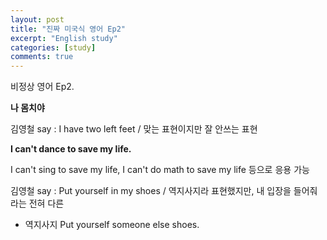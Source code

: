 ```yaml
---
layout: post
title: "진짜 미국식 영어 Ep2"
excerpt: "English study"
categories: [study]
comments: true
---
```


비정상 영어 Ep2. 

<b> 나 몸치야 </b>

김영철 say : I have two left feet / 맞는 표현이지만 잘 안쓰는 표현

<b>I can't dance to save my life.</b>

I can't sing to save my life, I can't do math to save my life 등으로 응용 가능 

김영철 say : Put yourself in my shoes / 역지사지라 표현했지만, 내 입장을 들어줘라는 전혀 다른 
+ 역지사지 Put yourself someone else shoes. 
